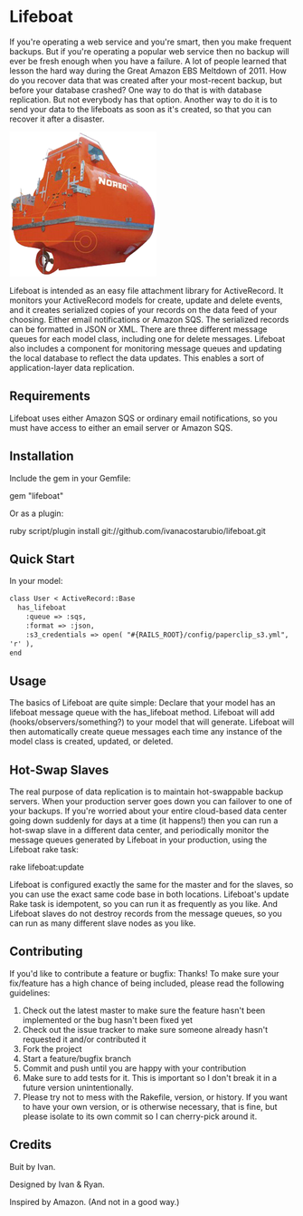 Lifeboat
========

If you're operating a web service and you're smart, then you make frequent
backups.  But if you're operating a popular web service then no backup will
ever be fresh enough when you have a failure.  A lot of people learned that
lesson the hard way during the Great Amazon EBS Meltdown of 2011.  How do
you recover data that was created after your most-recent backup, but before
your database crashed?  One way to do that is with database replication.
But not everybody has that option.  Another way to do it is to send your data
to the lifeboats as soon as it's created, so that you can recover it after
a disaster.

![LifeBoat](https://github.com/ivanacostarubio/lifeboat/raw/master/support/lifeboat.png)

Lifeboat is intended as an easy file attachment library for ActiveRecord. It
monitors your ActiveRecord models for create, update and delete events, and it
creates serialized copies of your records on the data feed of your choosing.
Either email notifications or Amazon SQS.  The serialized records can be formatted
in JSON or XML.  There are three different message queues for each model class,
including one for delete messages.  Lifeboat also includes a component for
monitoring message queues and updating the local database to reflect the
data updates.  This enables a sort of application-layer data replication.

Requirements
------------

Lifeboat uses either Amazon SQS or ordinary email notifications, so you must
have access to either an email server or Amazon SQS.

Installation
------------

Include the gem in your Gemfile:

  gem "lifeboat"

Or as a plugin:

  ruby script/plugin install git://github.com/ivanacostarubio/lifeboat.git

Quick Start
-----------

In your model:

    class User < ActiveRecord::Base
      has_lifeboat
        :queue => :sqs,
        :format => :json,
        :s3_credentials => open( "#{RAILS_ROOT}/config/paperclip_s3.yml", 'r' ),
    end

Usage
-----

The basics of Lifeboat are quite simple: Declare that your model has an
lifeboat message queue with the has_lifeboat method. Lifeboat
will add (hooks/observers/something?) to your model that will generate.  Lifeboat
will then automatically create queue messages each time any instance of the
model class is created, updated, or deleted.

Hot-Swap Slaves
---------------

The real purpose of data replication is to maintain hot-swappable backup servers.  When your
production server goes down you can failover to one of your backups.  If you're worried about
your entire cloud-based data center going down suddenly for days at a time (it happens!) then
you can run a hot-swap slave in a different data center, and periodically monitor the message
queues generated by Lifeboat in your production, using the Lifeboat rake task:

  rake lifeboat:update

Lifeboat is configured exactly the same for the master and for the slaves, so you can use
the exact same code base in both locations.  Lifeboat's update Rake task is idempotent,
so you can run it as frequently as you like.  And Lifeboat slaves do not destroy records
from the message queues, so you can run as many different slave nodes as you like.

Contributing
------------

If you'd like to contribute a feature or bugfix: Thanks! To make sure your
fix/feature has a high chance of being included, please read the following
guidelines:
 
1. Check out the latest master to make sure the feature hasn't been implemented or the bug hasn't been fixed yet
2. Check out the issue tracker to make sure someone already hasn't requested it and/or contributed it
3. Fork the project
4. Start a feature/bugfix branch
5. Commit and push until you are happy with your contribution
6. Make sure to add tests for it. This is important so I don't break it in a future version unintentionally.
7. Please try not to mess with the Rakefile, version, or history. If you want to have your own version, or is otherwise necessary, that is fine, but please isolate to its own commit so I can cherry-pick around it.

Credits
-------

Buit by Ivan.

Designed by Ivan & Ryan.

Inspired by Amazon.  (And not in a good way.)